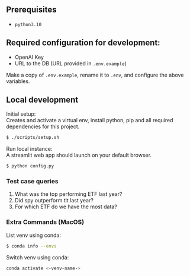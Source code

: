 ## Prerequisites
- `python3.10`

## Required configuration for development:
- OpenAI Key
- URL to the DB (URL provided in `.env.example`)

Make a copy of `.env.example`, rename it to `.env`, and configure the above variables.

## Local development

Initial setup:<br>
Creates and activate a virtual env, install python, pip and all required dependencies for this project.
```sh
$ ./scripts/setup.sh
```

Run local instance:<br>
A streamlit web app should launch on your default browser.
```sh
$ python config.py
```

### Test case queries
1. What was the top performing ETF last year?
2. Did spy outperform tlt last year?
3. For which ETF do we have the most data?

### Extra Commands (MacOS)
List venv using conda:
```sh
$ conda info --envs
```
Switch venv using conda:
```sh
conda activate <-venv-name->
```